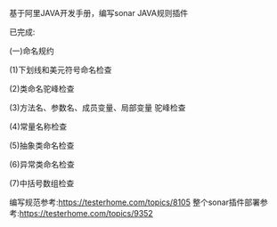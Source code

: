 基于阿里JAVA开发手册，编写sonar JAVA规则插件

已完成:

(一)命名规约

(1)下划线和美元符号命名检查

(2)类命名驼峰检查

(3)方法名、参数名、成员变量、局部变量 驼峰检查

(4)常量名称检查

(5)抽象类命名检查

(6)异常类命名检查

(7)中括号数组检查

编写规范参考:https://testerhome.com/topics/8105
整个sonar插件部署参考:https://testerhome.com/topics/9352
